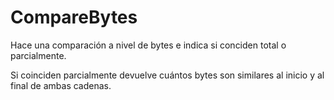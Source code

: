 # CompareBytes
Hace una comparación a nivel de bytes e indica si conciden total o parcialmente.

Si coinciden parcialmente devuelve cuántos bytes son similares al inicio y al final de ambas cadenas.
